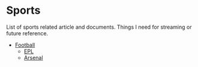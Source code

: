 # Sports

List of sports related article and documents. Things I need for streaming or future reference.

* [Football](football/)
  * [EPL](football/epl.md)
  * [Arsenal](https://github.com/bhaumikmistry/mindDB/tree/dde8d644bfad033287e5c78be633b14e9b0c2e83/sports/football/arsenal.md)


